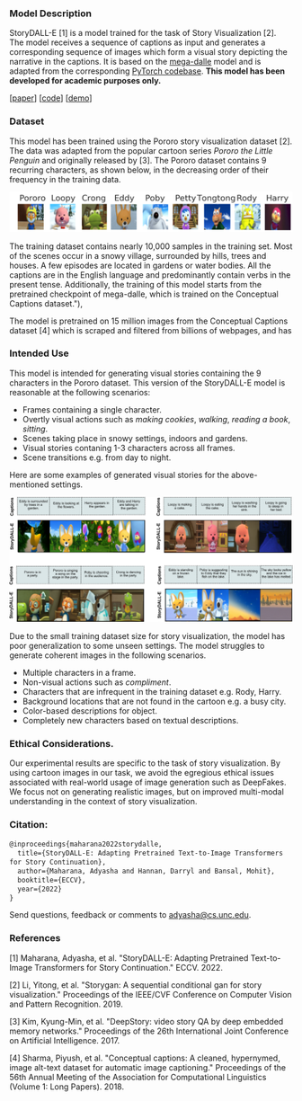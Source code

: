 ### Model Description

StoryDALL-E \[1\] is a model trained for the task of Story Visualization \[2\].
The model receives a sequence of captions as input and generates a corresponding sequence of images which form a visual story depicting the narrative in the captions. 
It is based on the [mega-dalle](https://github.com/borisdayma/dalle-mini) model and is adapted from the corresponding [PyTorch codebase](https://github.com/kuprel/min-dalle).
**This model has been developed for academic purposes only.**

\[[paper]()\]  \[[code]()\] \[[demo]()\]

### Dataset

This model has been trained using the Pororo story visualization dataset \[2\].
The data was adapted from the popular cartoon series *Pororo the Little Penguin* and originally released by \[3\].
The Pororo dataset contains 9 recurring characters, as shown below, in the decreasing order of their frequency in the training data.
<p align="center">
    <img src="assets/pororo_characters.png" width="800">
</p>
The training dataset contains nearly 10,000 samples in the training set. Most of the scenes occur in a snowy village, surrounded by hills, trees and houses. A few episodes are located in gardens or water bodies. All the captions are in the English language and predominantly contain verbs in the present tense. Additionally, the training of this model starts from the pretrained checkpoint of mega-dalle, which is trained on the Conceptual Captions dataset."),

The model is pretrained on 15 million images from the Conceptual Captions dataset \[4\] which is scraped and filtered from billions of webpages, and has 

### Intended Use
This model is intended for generating visual stories containing the 9 characters in the Pororo dataset. This version of the StoryDALL-E model is reasonable at the following scenarios:
* Frames containing a single character.
* Overtly visual actions such as *making cookies*, *walking*, *reading a book*, *sitting*.
* Scenes taking place in snowy settings, indoors and gardens.
* Visual stories contaning 1-3 characters across all frames.
* Scene transitions e.g. from day to night.
        
Here are some examples of generated visual stories for the above-mentioned settings.
<p align="center">
    <img src="assets/demo_pororo_good.png" width="1000">
</p>
        
Due to the small training dataset size for story visualization, the model has poor generalization to some unseen settings. The model struggles to generate coherent images in the following scenarios.
* Multiple characters in a frame.
* Non-visual actions such as *compliment*.
* Characters that are infrequent in the training dataset e.g. Rody, Harry.
* Background locations that are not found in the cartoon e.g. a busy city.
* Color-based descriptions for object.
* Completely new characters based on textual descriptions.

### Ethical Considerations.
Our experimental results are specific to the task of story visualization. 
By using cartoon images in our task, we avoid the egregious ethical issues associated with real-world usage of image generation such as DeepFakes. 
We focus not on generating realistic images, but on improved multi-modal understanding in the context of story visualization.

### Citation:
```
@inproceedings{maharana2022storydalle,
  title={StoryDALL-E: Adapting Pretrained Text-to-Image Transformers for Story Continuation},
  author={Maharana, Adyasha and Hannan, Darryl and Bansal, Mohit},
  booktitle={ECCV},
  year={2022}
}
```
Send questions, feedback or comments to adyasha@cs.unc.edu.

### References

\[1\] Maharana, Adyasha, et al. "StoryDALL-E: Adapting Pretrained Text-to-Image Transformers for Story Continuation." ECCV. 2022.

\[2\] Li, Yitong, et al. "Storygan: A sequential conditional gan for story visualization." Proceedings of the IEEE/CVF Conference on Computer Vision and Pattern Recognition. 2019.

\[3\] Kim, Kyung-Min, et al. "DeepStory: video story QA by deep embedded memory networks." Proceedings of the 26th International Joint Conference on Artificial Intelligence. 2017.

\[4\] Sharma, Piyush, et al. "Conceptual captions: A cleaned, hypernymed, image alt-text dataset for automatic image captioning." Proceedings of the 56th Annual Meeting of the Association for Computational Linguistics (Volume 1: Long Papers). 2018.


